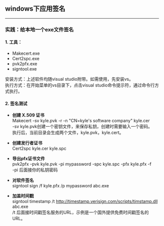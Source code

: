 ## windows下应用签名
----------------------------
### 实践：给本地一个exe文件签名  
#### 1. 工具：
- Makecert.exe
- Cert2spc.exe
- pvk2pfx.exe
- signtool.exe

安装方式：上述软件均随visual studio附带。如需使用，先安装vs。  
执行方式：在开始菜单的vs目录下，点击visual studio命令提示符，通过命令行方式执行。  

#### 2. 签名测试

- **创建 X.509 证书**  
Makecert -sv kyle.pvk -r -n "CN=kyle's software company" kyle.cer  
-sv kyle.pvk创建一个密钥文件，来保存私钥，创建时需要输入一个密码。  
执行后，当前目录会生成两个文件，kyle.pvk，kyle.cert。

- **创建发行者证书**  
Cert2spc kyle.cer kyle.spc  

- **导出pfx证书文件**  
pvk2pfx -pvk kyle.pvk -pi mypassword -spc kyle.spc -pfx kyle.pfx -f  
-pi 后面接你的私钥密码

- **对软件签名**  
signtool sign /f kyle.pfx /p mypassword abc.exe  

- **加盖时间戳**  
signtool timestamp /t http://timestamp.verisign.com/scripts/timstamp.dll abc.exe  
/t 后面接时间戳签名服务的URL，示例是一个国外提供免费时间戳签名的URL。
